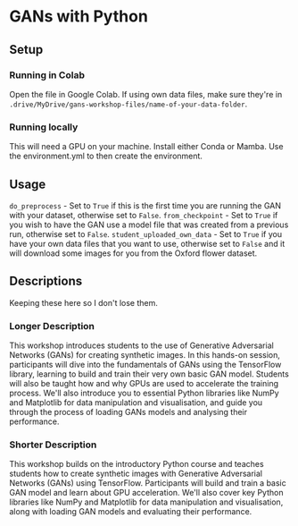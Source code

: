 # GANs with Python

## Setup

### Running in Colab

Open the file in Google Colab. If using own data files, make sure they're in `.drive/MyDrive/gans-workshop-files/name-of-your-data-folder`.

### Running locally

This will need a GPU on your machine. Install either Conda or Mamba. Use the environment.yml to then create the environment.

## Usage

`do_preprocess` - Set to `True` if this is the first time you are running the GAN with your dataset, otherwise set to `False`.
`from_checkpoint` - Set to `True` if you wish to have the GAN use a model file that was created from a previous run, otherwise set to `False`.
`student_uploaded_own_data` - Set to `True` if you have your own data files that you want to use, otherwise set to `False` and it will download some images for you from the Oxford flower dataset.

## Descriptions

Keeping these here so I don't lose them.

### Longer Description

This workshop introduces students to the use of Generative Adversarial Networks (GANs) for creating synthetic images. In this hands-on session, participants will dive into the fundamentals of GANs using the TensorFlow library, learning to build and train their very own basic GAN model. Students will also be taught how and why GPUs are used to accelerate the training process. We'll also introduce you to essential Python libraries like NumPy and Matplotlib for data manipulation and visualisation, and guide you through the process of loading GANs models and analysing their performance.

### Shorter Description

This workshop builds on the introductory Python course and teaches students how to create synthetic images with Generative Adversarial Networks (GANs) using TensorFlow. Participants will build and train a basic GAN model and learn about GPU acceleration. We'll also cover key Python libraries like NumPy and Matplotlib for data manipulation and visualisation, along with loading GAN models and evaluating their performance.

